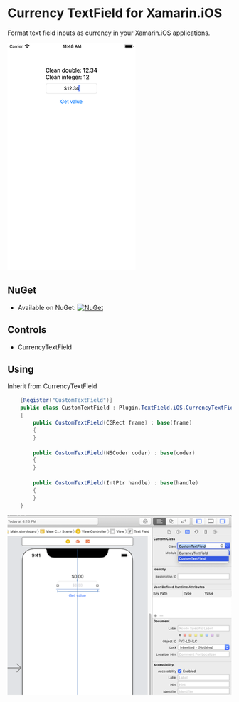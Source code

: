 # Currency TextField for Xamarin.iOS

Format text field inputs as currency in your Xamarin.iOS applications.

![alt text](https://raw.githubusercontent.com/ihorkaralash/Xamarin-Currency-TextField/master/art/ios1.png)

## NuGet
* Available on NuGet: [![NuGet](https://img.shields.io/nuget/v/IconFonts.svg?label=NuGet)](https://www.nuget.org/packages/IconFonts/)

## Controls

* CurrencyTextField

## Using

Inherit from CurrencyTextField

```csharp
    [Register("CustomTextField")]
    public class CustomTextField : Plugin.TextField.iOS.CurrencyTextField
    {
        public CustomTextField(CGRect frame) : base(frame)
        {
        }

        public CustomTextField(NSCoder coder) : base(coder)
        {
        }

        public CustomTextField(IntPtr handle) : base(handle)
        {
        }
    }
```

![alt text](https://raw.githubusercontent.com/ihorkaralash/Xamarin-Currency-TextField/master/art/textfield.png)
